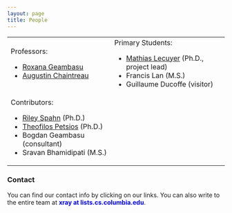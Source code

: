 ```yaml
---
layout: page
title: People
---
```


<table>
<tr>
<td>
Professors:
<ul>
<li> <a href="http://www.cs.columbia.edu/~roxana/">Roxana Geambasu</a> </li>
<li> <a href="http://www.cs.columbia.edu/~augustin/">Augustin Chaintreau</a> </li>
</ul>
</td>
<td>
Primary Students:
<ul>
<li> <a href="http://www.cs.columbia.edu/~mathias/">Mathias Lecuyer</a> (Ph.D., project lead) </li>
<li> Francis Lan (M.S.) </li>
<li> Guillaume Ducoffe (visitor) </li>
</ul>
</td>

<tr>
<td>
Contributors:
<ul>
<li> <a href="http://www.cs.columbia.edu/~riley/">Riley Spahn</a> (Ph.D.) </li>
<li> <a href="http://www.cs.columbia.edu/~theofilos/">Theofilos Petsios</a> (Ph.D.) </li>
<li> Bogdan Geambasu (consultant) </li>
<li> Sravan Bhamidipati (M.S.) </li>
</ul>
</td>
</tr>
</table>


### Contact

You can find our contact info by clicking on our links.  You can also
write to the entire team at <font color="blue">**xray at lists.cs.columbia.edu**</font>.
